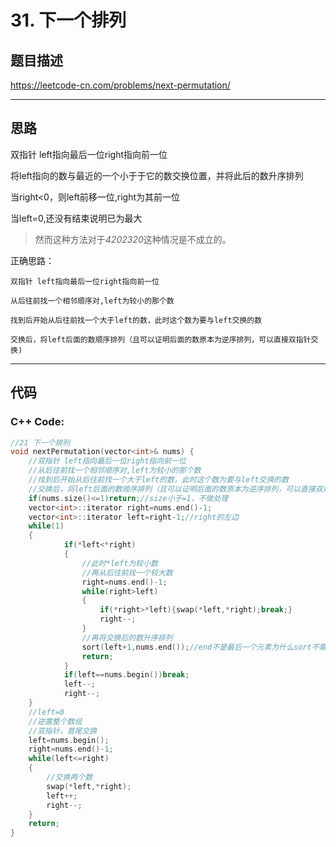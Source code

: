 # 31. 下一个排列
## 题目描述
https://leetcode-cn.com/problems/next-permutation/

---

## 思路

双指针 left指向最后一位right指向前一位

将left指向的数与最近的一个小于于它的数交换位置，并将此后的数升序排列

当right<0，则left前移一位,right为其前一位

当left=0,还没有结束说明已为最大
    
>然而这种方法对于*4202320*这种情况是不成立的。

正确思路：

    双指针 left指向最后一位right指向前一位

    从后往前找一个相邻顺序对,left为较小的那个数

    找到后开始从后往前找一个大于left的数，此时这个数为要与left交换的数

    交换后，将left后面的数顺序排列（且可以证明后面的数原本为逆序排列，可以直接双指针交换)

---
## 代码
### C++ Code:
```cpp
//21 下一个排列
void nextPermutation(vector<int>& nums) {
    //双指针 left指向最后一位right指向前一位
    //从后往前找一个相邻顺序对,left为较小的那个数
    //找到后开始从后往前找一个大于left的数，此时这个数为要与left交换的数
    //交换后，将left后面的数顺序排列（且可以证明后面的数原本为逆序排列，可以直接双指针交换)
    if(nums.size()<=1)return;//size小于=1，不做处理
    vector<int>::iterator right=nums.end()-1;
    vector<int>::iterator left=right-1;//right的左边
    while(1)
    {
            if(*left<*right)
            {
                //此时*left为较小数
                //再从后往前找一个较大数
                right=nums.end()-1;
                while(right>left)
                {
                    if(*right>*left){swap(*left,*right);break;}
                    right--;
                }
                //再将交换后的数升序排列
                sort(left+1,nums.end());//end不是最后一个元素为什么sort不需要-1？sort区间是前闭后开
                return;
            }
            if(left==nums.begin())break;
            left--;
            right--;
    }
    //left=0
    //逆置整个数组
    //双指针，首尾交换
    left=nums.begin();
    right=nums.end()-1;
    while(left<=right)
    {
        //交换两个数
        swap(*left,*right);
        left++;
        right--;
    }
    return;
}
```
